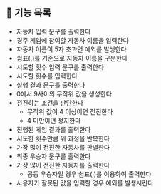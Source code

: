 ## 📜 기능 목록

- 자동차 입력 문구를 출력한다
- 경주 게임에 참여할 자동차 이름을 입력한다
- 자동차 이름이 5자 초과면 예외를 발생한다
- 쉼표(,)를 기준으로 자동차 이름을 구분한다
- 시도할 횟수 입력 문구를 출력한다
- 시도할 횟수를 입력한다
- 실행 결과 문구를 출력한다
- 0에서 9사이의 무작위 값을 생성한다
- 전진하는 조건을 판단한다
  - 무작위 값이 4 이상이면 전진한다
  - 4 미만이면 정지한다
- 진행된 게임 결과를 출력한다
- 시도한 횟수만큼 위 과정을 반복한다
- 가장 많이 전진한 자동차를 판별한다
- 최종 우승자 문구를 출력한다
- 가장 많이 전진한 자동차를 출력한다
  - 공동 우승자일 경우 쉼표(,)를 이용하여 출력한다
- 사용자가 잘못된 값을 입력할 경우 예외를 발생시킨다
